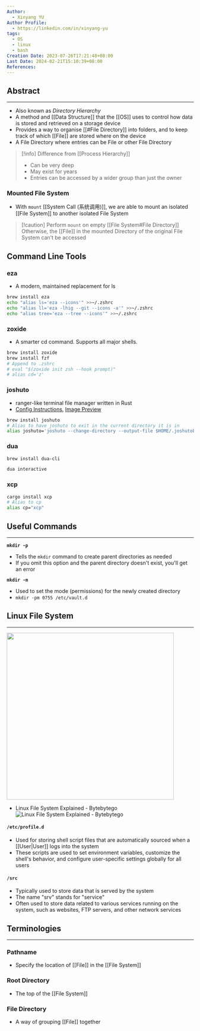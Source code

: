 ```yaml
---
Author:
  - Xinyang YU
Author Profile:
  - https://linkedin.com/in/xinyang-yu
tags:
  - OS
  - linux
  - bash
Creation Date: 2023-07-26T17:21:48+08:00
Last Date: 2024-02-21T15:10:39+08:00
References: 
---
```

## Abstract
---
- Also known as *Directory Hierarchy*
- A method and [[Data Structure]] that the [[OS]] uses to control how data is stored and retrieved on a storage device 
- Provides a way to organise [[#File Directory]] into folders, and to keep track of which [[File]] are stored where on the device
- A File Directory where entries can be File or other File Directory

>[!info] Difference from [[Process Hierarchy]]
>- Can be very deep
>- May exist for years
>- Entries can be accessed by a wider group than just the owner


### Mounted File System
- With ``mount`` [[System Call (系统调用)]], we are able to mount an isolated [[File System]] to another isolated File System

>[!caution] Perform ``mount`` on empty [[File System#File Directory]]
>Otherwise, the [[File]] in the mounted Directory of the original File System can’t be accessed

## Command Line Tools
### eza
- A modern, maintained replacement for ls
```bash
brew install eza
echo "alias ls='eza --icons'" >>~/.zshrc
echo "alias ll='eza -lhig --git --icons -a'" >>~/.zshrc
echo "alias tree='eza --tree --icons'" >>~/.zshrc
```
### zoxide
- A smarter cd command. Supports all major shells.
```bash
brew install zoxide
brew install fzf
# Append to .zshrc
# eval "$(zoxide init zsh --hook prompt)" 
# alias cd='z'
```
### joshuto
- ranger-like terminal file manager written in Rust
- [Config Instructions](https://github.com/kamiyaa/joshuto/tree/main/docs/configuration), [Image Preview](https://github.com/kamiyaa/joshuto/tree/main/docs/configuration)
```bash
brew install joshuto
# Alias to have joshuto to exit in the current directory it is in
alias joshuto='joshuto --change-directory --output-file $HOME/.joshutoExit; LASTDIR=`bat $HOME/.joshutoExit`; cd "$LASTDIR"'
```
### dua
```bash title="Manage files fast, powered by rust!"
brew install dua-cli

dua interactive
```
### xcp
```bash title="cp on tren!"
cargo install xcp
# Alias to cp
alias cp="xcp"
```
## Useful Commands
----
**`mkdir -p`**
- Tells the `mkdir` command to create parent directories as needed 
- If you omit this option and the parent directory doesn't exist, you'll get an error

**`mkdir -m`**
- Used to set the mode (permissions) for the newly created directory
- `mkdir -pm 0755 /etc/vault.d`
## Linux File System
---
<img src="https://raw.githubusercontent.com/ByteByteGoHq/system-design-101/main/images/linux-file-systems.jpg" width="450">

- Linux File System Explained - Bytebytego
![Linux File System Explained - Bytebytego](https://youtu.be/bbmWOjuFmgA?si=zm32Pmn2I4Yum2hM)

#### `/etc/profile.d`
-  Used for storing shell script files that are automatically sourced when a [[User|User]] logs into the system
- These scripts are used to set environment variables, customize the shell's behavior, and configure user-specific settings globally for all users

#### `/src`
- Typically used to store data that is served by the system
- The name "srv" stands for "service" 
- Often used to store data related to various services running on the system, such as websites, FTP servers, and other network services


## Terminologies 
---
### Pathname
- Specify the location of [[File]] in the [[File System]]
### Root Directory
- The top of the [[File System]]
### File Directory
- A way of grouping [[File]] together